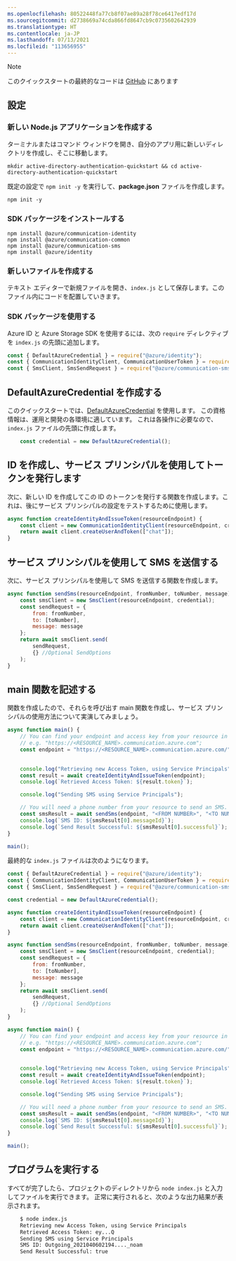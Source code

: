 ```yaml
---
ms.openlocfilehash: 80522448fa77cb8f07ae89a28f78ce6417edf17d
ms.sourcegitcommit: d2738669a74cda866fd8647cb9c0735602642939
ms.translationtype: HT
ms.contentlocale: ja-JP
ms.lasthandoff: 07/13/2021
ms.locfileid: "113656955"
---
```

> [!NOTE]
> このクイックスタートの最終的なコードは [GitHub](https://github.com/Azure-Samples/communication-services-javascript-quickstarts/tree/main/use-managed-Identity) にあります

## <a name="setting-up"></a>設定

### <a name="create-a-new-nodejs-application"></a>新しい Node.js アプリケーションを作成する

ターミナルまたはコマンド ウィンドウを開き、自分のアプリ用に新しいディレクトリを作成し、そこに移動します。

```console
mkdir active-directory-authentication-quickstart && cd active-directory-authentication-quickstart
```

既定の設定で `npm init -y` を実行して、**package.json** ファイルを作成します。

```console
npm init -y
```

### <a name="install-the-sdk-packages"></a>SDK パッケージをインストールする

```console
npm install @azure/communication-identity
npm install @azure/communication-common
npm install @azure/communication-sms
npm install @azure/identity
```

### <a name="create-a-new-file"></a>新しいファイルを作成する

テキスト エディターで新規ファイルを開き、`index.js` として保存します。このファイル内にコードを配置していきます。

### <a name="use-the-sdk-packages"></a>SDK パッケージを使用する

Azure ID と Azure Storage SDK を使用するには、次の `require` ディレクティブを `index.js` の先頭に追加します。

```JavaScript
const { DefaultAzureCredential } = require("@azure/identity");
const { CommunicationIdentityClient, CommunicationUserToken } = require("@azure/communication-identity");
const { SmsClient, SmsSendRequest } = require("@azure/communication-sms");
```
## <a name="create-a-defaultazurecredential"></a>DefaultAzureCredential を作成する

このクイックスタートでは、[DefaultAzureCredential](/javascript/api/@azure/identity/defaultazurecredential) を使用します。 この資格情報は、運用と開発の各環境に適しています。 これは各操作に必要なので、`index.js` ファイルの先頭に作成します。 

```JavaScript
    const credential = new DefaultAzureCredential();
```

## <a name="create-an-identity-and-issue-a-token-with-service-principals"></a>ID を作成し、サービス プリンシパルを使用してトークンを発行します

次に、新しい ID を作成してこの ID のトークンを発行する関数を作成します。これは、後にサービス プリンシパルの設定をテストするために使用します。

```JavaScript
async function createIdentityAndIssueToken(resourceEndpoint) {
    const client = new CommunicationIdentityClient(resourceEndpoint, credential);
    return await client.createUserAndToken(["chat"]);
}
```

## <a name="send-an-sms-with-service-principals"></a>サービス プリンシパルを使用して SMS を送信する

次に、サービス プリンシパルを使用して SMS を送信する関数を作成します。

```JavaScript
async function sendSms(resourceEndpoint, fromNumber, toNumber, message) {
    const smsClient = new SmsClient(resourceEndpoint, credential);
    const sendRequest = {
        from: fromNumber,
        to: [toNumber],
        message: message
    };
    return await smsClient.send(
        sendRequest,
        {} //Optional SendOptions
    );
}
```

## <a name="write-the-main-function"></a>main 関数を記述する

関数を作成したので、それらを呼び出す main 関数を作成し、サービス プリンシパルの使用方法について実演してみましょう。
```JavaScript
async function main() {
    // You can find your endpoint and access key from your resource in the Azure portal
    // e.g. "https://<RESOURCE_NAME>.communication.azure.com";
    const endpoint = "https://<RESOURCE_NAME>.communication.azure.com/"

    
    console.log("Retrieving new Access Token, using Service Principals");
    const result = await createIdentityAndIssueToken(endpoint);
    console.log(`Retrieved Access Token: ${result.token}`);

    console.log("Sending SMS using Service Principals");

    // You will need a phone number from your resource to send an SMS.
    const smsResult = await sendSms(endpoint, "<FROM NUMBER>", "<TO NUMBER>", "Hello from Service Principals");
    console.log(`SMS ID: ${smsResult[0].messageId}`);
    console.log(`Send Result Successful: ${smsResult[0].successful}`);
}

main();
```

最終的な `index.js` ファイルは次のようになります。
```JavaScript
const { DefaultAzureCredential } = require("@azure/identity");
const { CommunicationIdentityClient, CommunicationUserToken } = require("@azure/communication-identity");
const { SmsClient, SmsSendRequest } = require("@azure/communication-sms");

const credential = new DefaultAzureCredential();

async function createIdentityAndIssueToken(resourceEndpoint) {
    const client = new CommunicationIdentityClient(resourceEndpoint, credential);
    return await client.createUserAndToken(["chat"]);
}

async function sendSms(resourceEndpoint, fromNumber, toNumber, message) {
    const smsClient = new SmsClient(resourceEndpoint, credential);
    const sendRequest = {
        from: fromNumber,
        to: [toNumber],
        message: message
    };
    return await smsClient.send(
        sendRequest,
        {} //Optional SendOptions
    );
}

async function main() {
    // You can find your endpoint and access key from your resource in the Azure portal
    // e.g. "https://<RESOURCE_NAME>.communication.azure.com";
    const endpoint = "https://<RESOURCE_NAME>.communication.azure.com/"

    
    console.log("Retrieving new Access Token, using Service Principals");
    const result = await createIdentityAndIssueToken(endpoint);
    console.log(`Retrieved Access Token: ${result.token}`);

    console.log("Sending SMS using Service Principals");

    // You will need a phone number from your resource to send an SMS.
    const smsResult = await sendSms(endpoint, "<FROM NUMBER>", "<TO NUMBER>", "Hello from Service Principals");
    console.log(`SMS ID: ${smsResult[0].messageId}`);
    console.log(`Send Result Successful: ${smsResult[0].successful}`);
}

main();
```

## <a name="run-the-program"></a>プログラムを実行する

すべてが完了したら、プロジェクトのディレクトリから `node index.js` と入力してファイルを実行できます。 正常に実行されると、次のような出力結果が表示されます。

```Bash
    $ node index.js
    Retrieving new Access Token, using Service Principals
    Retrieved Access Token: ey...Q
    Sending SMS using Service Principals
    SMS ID: Outgoing_2021040602194...._noam
    Send Result Successful: true
```
